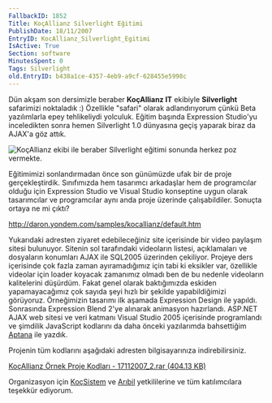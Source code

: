 ```yaml
---
FallbackID: 1852
Title: KoçAllianz Silverlight Eğitimi
PublishDate: 18/11/2007
EntryID: KocAllianz_Silverlight_Egitimi
IsActive: True
Section: software
MinutesSpent: 0
Tags: Silverlight
old.EntryID: b438a1ce-4357-4eb9-a9cf-628455e5998c
---
```

Dün akşam son dersimizle beraber **KoçAllianz IT** ekibiyle
**Silverlight** safarimizi noktaladık :) Özellikle "safari" olarak
adlandırıyorum çünkü Beta yazılımlarla epey tehlikeliydi yolculuk.
Eğitim başında Expression Studio'yu inceledikten sonra hemen Silverlight
1.0 dünyasına geçiş yaparak biraz da AJAX'a göz attık.

![KoçAllianz ekibi ile beraber Silverlight eğitimi sonunda herkez poz
vermekte.](http://cdn.daron.yondem.com/assets/1852/17112007_1.jpg)

Eğitimimizi sonlandırmadan önce son günümüzde ufak bir de proje
gerçekleştirdik. Sınıfımızda hem tasarımcı arkadaşlar hem de
programcılar olduğu için Expression Studio ve Visual Studio konseptine
uygun olarak tasarımcılar ve programcılar aynı anda proje üzerinde
çalışabildiler. Sonuçta ortaya ne mi çıktı?

<http://daron.yondem.com/samples/kocallianz/default.htm>

Yukarıdaki adresten ziyaret edebileceğiniz site içerisinde bir video
paylaşım sitesi bulunuyor. Sitenin sol tarafındaki videoların listesi,
açıklamaları ve dosyaların konumları AJAX ile SQL2005 üzerinden
çekiliyor. Projeye ders içerisinde çok fazla zaman ayıramadığımız için
tabi ki eksikler var, özellikle videolar için loader koyacak zamanımız
olmadı ben de bu nedenle videoların kalitelerini düşürdüm. Fakat genel
olarak baktığımızda eskiden yapamayacağımız çok sayıda şeyi hızlı bir
şekilde yapabildiğimizi görüyoruz. Örneğimizin tasarımı ilk aşamada
Expression Design ile yapıldı. Sonrasında Expression Blend 2'ye alınarak
animasyon hazırlandı. ASP.NET AJAX web sitesi ve veri katmanı Visual
Studio 2005 içerisinde programlandı ve şimdilik JavaScript kodlarını da
daha önceki yazılarımda bahsettiğim
[Aptana](http://daron.yondem.com/tr/post/6633ebd4-c30f-4a05-ba8b-1b55c3d80849)
ile yazdık.

Projenin tüm kodlarını aşağıdaki adresten bilgisayarınıza
indirebilirsiniz.

[KoçAllianz Örnek Proje Kodları - 17112007\_2.rar (404.13
KB)](http://cdn.daron.yondem.com/assets/1852/17112007_2.rar)

Organizasyon için [KoçSistem](http://www.kocsistem.com.tr/tr/) ve
[Arıbil](http://www.aribil.com/) yetkililerine ve tüm katılımcılara
teşekkür ediyorum.


